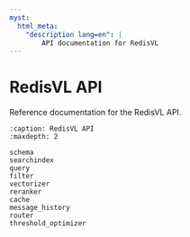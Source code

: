 ```yaml
---
myst:
  html_meta:
    "description lang=en": |
        API documentation for RedisVL
---
```


# RedisVL API

Reference documentation for the RedisVL API.

```{toctree}
:caption: RedisVL API
:maxdepth: 2

schema
searchindex
query
filter
vectorizer
reranker
cache
message_history
router
threshold_optimizer
```


